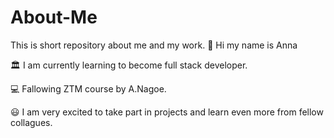 # About-Me
This is short repository about me and my work.
👋 Hi my name is Anna  

🏛 I am currently learning to become full stack developer.

💻 Fallowing ZTM course by A.Nagoe.

😃 I am very excited to take part in projects and learn even more from fellow collagues.

